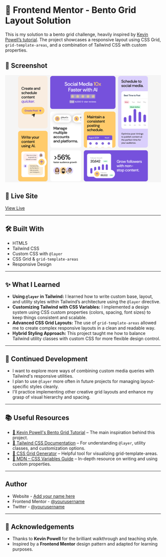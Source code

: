 # 🧩 Frontend Mentor - Bento Grid Layout Solution

This is my solution to a bento grid challenge, heavily inspired by [Kevin Powell’s tutorial](https://www.youtube.com/watch?v=7nJ3SV0Vybk). The project showcases a responsive layout using CSS Grid, `grid-template-areas`, and a combination of Tailwind CSS with custom properties.

## 📸 Screenshot

![Bento Grid Screenshot](./assets/images/Screenshot.png)

## 🚀 Live Site

[View Live](https://your-deployment-link.com)

---

## 🛠️ Built With

- HTML5
- Tailwind CSS
- Custom CSS with `@layer`
- CSS Grid & `grid-template-areas`
- Responsive Design

---

## ✨ What I Learned

- **Using `@layer` in Tailwind:** I learned how to write custom base, layout, and utility styles within Tailwind’s architecture using the `@layer` directive.
- **Customizing Tailwind with CSS Variables:** I implemented a design system using CSS custom properties (colors, spacing, font sizes) to keep things consistent and scalable.
- **Advanced CSS Grid Layouts:** The use of `grid-template-areas` allowed me to create complex responsive layouts in a clean and readable way.
- **Hybrid Styling Approach:** This project taught me how to balance Tailwind utility classes with custom CSS for more flexible design control.

---

## 🔧 Continued Development

- I want to explore more ways of combining custom media queries with Tailwind's responsive utilities.
- I plan to use `@layer` more often in future projects for managing layout-specific styles cleanly.
- I'll practice implementing other creative grid layouts and enhance my grasp of visual hierarchy and spacing.

---

## 📚 Useful Resources

- [🎥 Kevin Powell's Bento Grid Tutorial](https://www.youtube.com/watch?v=7nJ3SV0Vybk) – The main inspiration behind this project.
- [📘 Tailwind CSS Documentation](https://tailwindcss.com/docs) – For understanding `@layer`, utility classes, and customization options.
- [🎨 CSS Grid Generator](https://cssgrid-generator.netlify.app/) – Helpful tool for visualizing grid-template-areas.
- [📖 MDN – CSS Variables Guide](https://developer.mozilla.org/en-US/docs/Web/CSS/Using_CSS_custom_properties) – In-depth resource on writing and using custom properties.

---

## Author

- Website - [Add your name here](https://www.your-site.com)
- Frontend Mentor - [@yourusername](https://www.frontendmentor.io/profile/yourusername)
- Twitter - [@yourusername](https://www.twitter.com/yourusername)

---

## 🤝 Acknowledgements

- Thanks to **Kevin Powell** for the brilliant walkthrough and teaching style.
- Inspired by a **Frontend Mentor** design pattern and adapted for learning purposes.
